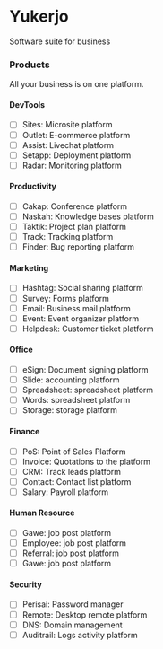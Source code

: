 # Yukerjo
Software suite for business

### Products
All your business is on one platform.

#### DevTools
- [ ] Sites: Microsite platform
- [ ] Outlet: E-commerce platform
- [ ] Assist: Livechat platform
- [ ] Setapp: Deployment platform
- [ ] Radar: Monitoring platform

#### Productivity
- [ ] Cakap: Conference platform
- [ ] Naskah: Knowledge bases platform
- [ ] Taktik: Project plan platform
- [ ] Track: Tracking platform
- [ ] Finder: Bug reporting platform

#### Marketing
- [ ] Hashtag: Social sharing platform
- [ ] Survey: Forms platform
- [ ] Email: Business mail platform
- [ ] Event: Event organizer platform
- [ ] Helpdesk: Customer ticket platform

#### Office
- [ ] eSign: Document signing platform
- [ ] Slide: accounting platform
- [ ] Spreadsheet: spreadsheet platform
- [ ] Words: spreadsheet platform
- [ ] Storage: storage platform

#### Finance 
- [ ] PoS: Point of Sales Platform
- [ ] Invoice: Quotations to the platform
- [ ] CRM: Track leads platform
- [ ] Contact: Contact list platform
- [ ] Salary: Payroll platform

#### Human Resource
- [ ] Gawe: job post platform
- [ ] Employee: job post platform
- [ ] Referral: job post platform
- [ ] Gawe: job post platform

#### Security
- [ ] Perisai: Password manager
- [ ] Remote: Desktop remote platform
- [ ] DNS: Domain management
- [ ] Auditrail: Logs activity platform
